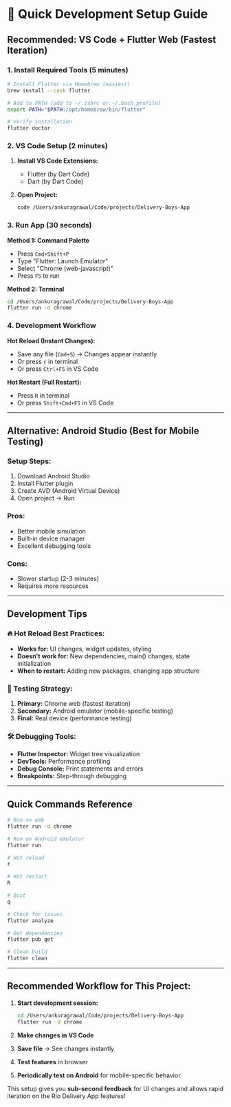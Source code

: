 # 🚀 Quick Development Setup Guide

## Recommended: VS Code + Flutter Web (Fastest Iteration)

### 1. Install Required Tools (5 minutes)

```bash
# Install Flutter via Homebrew (easiest)
brew install --cask flutter

# Add to PATH (add to ~/.zshrc or ~/.bash_profile)
export PATH="$PATH:/opt/homebrew/bin/flutter"

# Verify installation
flutter doctor
```

### 2. VS Code Setup (2 minutes)

1. **Install VS Code Extensions:**
   - Flutter (by Dart Code)
   - Dart (by Dart Code)

2. **Open Project:**
   ```bash
   code /Users/ankuragrawal/Code/projects/Delivery-Boys-App
   ```

### 3. Run App (30 seconds)

**Method 1: Command Palette**
- Press `Cmd+Shift+P`
- Type "Flutter: Launch Emulator"
- Select "Chrome (web-javascript)"
- Press `F5` to run

**Method 2: Terminal**
```bash
cd /Users/ankuragrawal/Code/projects/Delivery-Boys-App
flutter run -d chrome
```

### 4. Development Workflow

**Hot Reload (Instant Changes):**
- Save any file (`Cmd+S`) → Changes appear instantly
- Or press `r` in terminal
- Or press `Ctrl+F5` in VS Code

**Hot Restart (Full Restart):**
- Press `R` in terminal
- Or press `Shift+Cmd+F5` in VS Code

---

## Alternative: Android Studio (Best for Mobile Testing)

### Setup Steps:
1. Download Android Studio
2. Install Flutter plugin
3. Create AVD (Android Virtual Device)
4. Open project → Run

### Pros:
- Better mobile simulation
- Built-in device manager
- Excellent debugging tools

### Cons:
- Slower startup (2-3 minutes)
- Requires more resources

---

## Development Tips

### 🔥 Hot Reload Best Practices:
- **Works for:** UI changes, widget updates, styling
- **Doesn't work for:** New dependencies, main() changes, state initialization
- **When to restart:** Adding new packages, changing app structure

### 📱 Testing Strategy:
1. **Primary:** Chrome web (fastest iteration)
2. **Secondary:** Android emulator (mobile-specific testing)
3. **Final:** Real device (performance testing)

### 🛠️ Debugging Tools:
- **Flutter Inspector:** Widget tree visualization
- **DevTools:** Performance profiling
- **Debug Console:** Print statements and errors
- **Breakpoints:** Step-through debugging

---

## Quick Commands Reference

```bash
# Run on web
flutter run -d chrome

# Run on Android emulator
flutter run

# Hot reload
r

# Hot restart
R

# Quit
q

# Check for issues
flutter analyze

# Get dependencies
flutter pub get

# Clean build
flutter clean
```

---

## Recommended Workflow for This Project:

1. **Start development session:**
   ```bash
   cd /Users/ankuragrawal/Code/projects/Delivery-Boys-App
   flutter run -d chrome
   ```

2. **Make changes in VS Code**
3. **Save file** → See changes instantly
4. **Test features** in browser
5. **Periodically test on Android** for mobile-specific behavior

This setup gives you **sub-second feedback** for UI changes and allows rapid iteration on the Rio Delivery App features!
